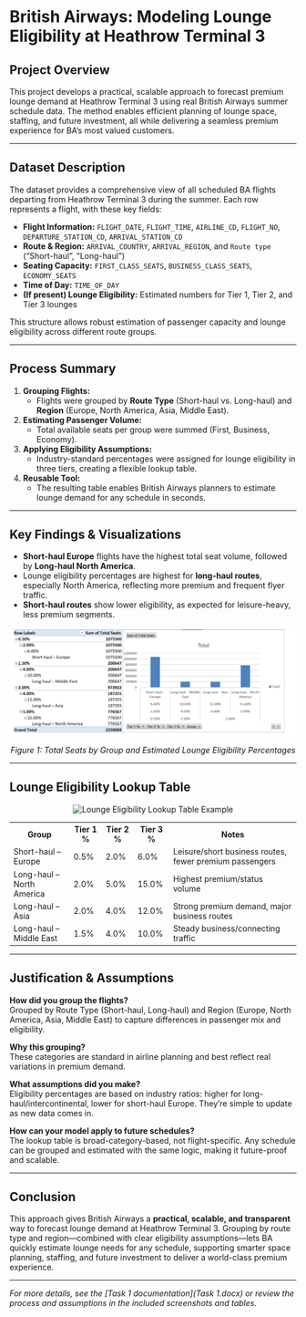 # British Airways: Modeling Lounge Eligibility at Heathrow Terminal 3

## Project Overview

This project develops a practical, scalable approach to forecast premium lounge demand at Heathrow Terminal 3 using real British Airways summer schedule data. The method enables efficient planning of lounge space, staffing, and future investment, all while delivering a seamless premium experience for BA’s most valued customers.

---

## Dataset Description

The dataset provides a comprehensive view of all scheduled BA flights departing from Heathrow Terminal 3 during the summer. Each row represents a flight, with these key fields:

- **Flight Information:** `FLIGHT_DATE`, `FLIGHT_TIME`, `AIRLINE_CD`, `FLIGHT_NO`, `DEPARTURE_STATION_CD`, `ARRIVAL_STATION_CD`
- **Route & Region:** `ARRIVAL_COUNTRY`, `ARRIVAL_REGION`, and `Route type` (“Short-haul”, “Long-haul”)
- **Seating Capacity:** `FIRST_CLASS_SEATS`, `BUSINESS_CLASS_SEATS`, `ECONOMY_SEATS`
- **Time of Day:** `TIME_OF_DAY`
- **(If present) Lounge Eligibility:** Estimated numbers for Tier 1, Tier 2, and Tier 3 lounges

This structure allows robust estimation of passenger capacity and lounge eligibility across different route groups.

---

## Process Summary

1. **Grouping Flights:**  
   - Flights were grouped by **Route Type** (Short-haul vs. Long-haul) and **Region** (Europe, North America, Asia, Middle East).
2. **Estimating Passenger Volume:**  
   - Total available seats per group were summed (First, Business, Economy).
3. **Applying Eligibility Assumptions:**  
   - Industry-standard percentages were assigned for lounge eligibility in three tiers, creating a flexible lookup table.
4. **Reusable Tool:**  
   - The resulting table enables British Airways planners to estimate lounge demand for any schedule in seconds.

---

## Key Findings & Visualizations

- **Short-haul Europe** flights have the highest total seat volume, followed by **Long-haul North America**.
- Lounge eligibility percentages are highest for **long-haul routes**, especially North America, reflecting more premium and frequent flyer traffic.
- **Short-haul routes** show lower eligibility, as expected for leisure-heavy, less premium segments.

<p align="center">
  <img src="lounge seat.png" width="650" alt="Pivot Table and Bar Chart: Seat Distribution and Lounge Tiers">
</p>
<p align="center"><i>Figure 1: Total Seats by Group and Estimated Lounge Eligibility Percentages</i></p>

---

## Lounge Eligibility Lookup Table

<p align="center">
  <img src="lookup" width="700" alt="Lounge Eligibility Lookup Table Example">
</p>

<table>
  <tr>
    <th>Group</th>
    <th>Tier 1 %</th>
    <th>Tier 2 %</th>
    <th>Tier 3 %</th>
    <th>Notes</th>
  </tr>
  <tr>
    <td>Short-haul – Europe</td>
    <td>0.5%</td>
    <td>2.0%</td>
    <td>6.0%</td>
    <td>Leisure/short business routes, fewer premium passengers</td>
  </tr>
  <tr>
    <td>Long-haul – North America</td>
    <td>2.0%</td>
    <td>5.0%</td>
    <td>15.0%</td>
    <td>Highest premium/status volume</td>
  </tr>
  <tr>
    <td>Long-haul – Asia</td>
    <td>2.0%</td>
    <td>4.0%</td>
    <td>12.0%</td>
    <td>Strong premium demand, major business routes</td>
  </tr>
  <tr>
    <td>Long-haul – Middle East</td>
    <td>1.5%</td>
    <td>4.0%</td>
    <td>10.0%</td>
    <td>Steady business/connecting traffic</td>
  </tr>
</table>

---

## Justification & Assumptions

**How did you group the flights?**  
Grouped by Route Type (Short-haul, Long-haul) and Region (Europe, North America, Asia, Middle East) to capture differences in passenger mix and eligibility.

**Why this grouping?**  
These categories are standard in airline planning and best reflect real variations in premium demand.

**What assumptions did you make?**  
Eligibility percentages are based on industry ratios: higher for long-haul/intercontinental, lower for short-haul Europe. They’re simple to update as new data comes in.

**How can your model apply to future schedules?**  
The lookup table is broad-category-based, not flight-specific. Any schedule can be grouped and estimated with the same logic, making it future-proof and scalable.

---

## Conclusion

This approach gives British Airways a **practical, scalable, and transparent** way to forecast lounge demand at Heathrow Terminal 3. Grouping by route type and region—combined with clear eligibility assumptions—lets BA quickly estimate lounge needs for any schedule, supporting smarter space planning, staffing, and future investment to deliver a world-class premium experience.

---

*For more details, see the [Task 1 documentation](Task 1.docx) or review the process and assumptions in the included screenshots and tables.*

